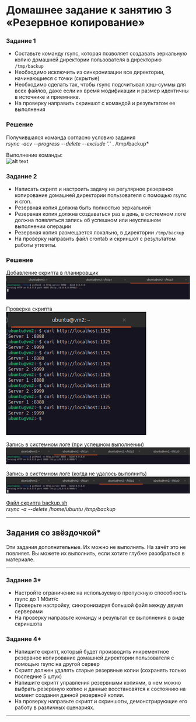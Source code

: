 # Домашнее задание к занятию 3 «Резервное копирование»

### Задание 1
- Составьте команду rsync, которая позволяет создавать зеркальную копию домашней директории пользователя в директорию `/tmp/backup`
- Необходимо исключить из синхронизации все директории, начинающиеся с точки (скрытые)
- Необходимо сделать так, чтобы rsync подсчитывал хэш-суммы для всех файлов, даже если их время модификации и размер идентичны в источнике и приемнике.
- На проверку направить скриншот с командой и результатом ее выполнения

### Решение
Получившаяся команда согласно условию задания  
*rsync -acv --progress --delete --exclude '.*' . /tmp/backup*  

Выполнение команды:  
![alt text](https://github.com/masterchoo495/clst_blnc/blob/main/001-2.png)  


### Задание 2
- Написать скрипт и настроить задачу на регулярное резервное копирование домашней директории пользователя с помощью rsync и cron.
- Резервная копия должна быть полностью зеркальной
- Резервная копия должна создаваться раз в день, в системном логе должна появляться запись об успешном или неуспешном выполнении операции
- Резервная копия размещается локально, в директории `/tmp/backup`
- На проверку направить файл crontab и скриншот с результатом работы утилиты.

### Решение
Добавление скрипта в планировщик  
![alt text](https://github.com/masterchoo495/clst_blnc/blob/main/002.png)  

Проверка скрипта  
![alt text](https://github.com/masterchoo495/clst_blnc/blob/main/003.png)  

Запись в системном логе (при успешном выполнении)  
![alt text](https://github.com/masterchoo495/clst_blnc/blob/main/004.png)  

Запись в системном логе (когда не удалось выполнить)  
![alt text](https://github.com/masterchoo495/clst_blnc/blob/main/005.png)  

[Файл скрипта backup.sh](https://github.com/masterchoo495/clst_blnc/blob/main/backup.sh)  
*rsync -a --delete /home/ubuntu /tmp/backup*

---

## Задания со звёздочкой*
Эти задания дополнительные. Их можно не выполнять. На зачёт это не повлияет. Вы можете их выполнить, если хотите глубже разобраться в материале.

---

### Задание 3*
- Настройте ограничение на используемую пропускную способность rsync до 1 Мбит/c
- Проверьте настройку, синхронизируя большой файл между двумя серверами
- На проверку направьте команду и результат ее выполнения в виде скриншота


### Задание 4*
- Напишите скрипт, который будет производить инкрементное резервное копирование домашней директории пользователя с помощью rsync на другой сервер
- Скрипт должен удалять старые резервные копии (сохранять только последние 5 штук)
- Напишите скрипт управления резервными копиями, в нем можно выбрать резервную копию и данные восстановятся к состоянию на момент создания данной резервной копии.
- На проверку направьте скрипт и скриншоты, демонстрирующие его работу в различных сценариях.

------
